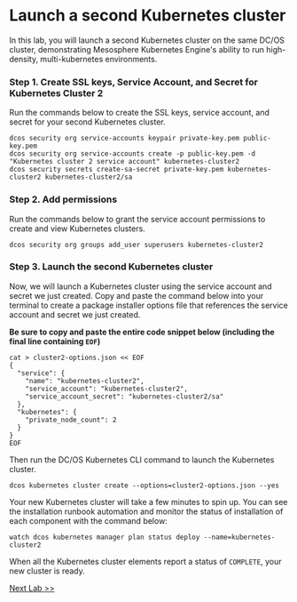 # Launch a second Kubernetes cluster

In this lab, you will launch a second Kubernetes cluster on the same DC/OS cluster, demonstrating Mesosphere Kubernetes Engine's ability to run high-density, multi-kubernetes environments.

### Step 1. Create SSL keys, Service Account, and Secret for Kubernetes Cluster 2

Run the commands below to create the SSL keys, service account, and secret for your second Kubernetes cluster.

```
dcos security org service-accounts keypair private-key.pem public-key.pem
dcos security org service-accounts create -p public-key.pem -d "Kubernetes cluster 2 service account" kubernetes-cluster2
dcos security secrets create-sa-secret private-key.pem kubernetes-cluster2 kubernetes-cluster2/sa
```

### Step 2. Add permissions

Run the commands below to grant the service account permissions to create and view Kubernetes clusters.

```
dcos security org groups add_user superusers kubernetes-cluster2
```

### Step 3. Launch the second Kubernetes cluster

Now, we will launch a Kubernetes cluster using the service account and secret we just created. Copy and paste the command below into your terminal to create a package installer options file that references the service account and secret we just created.

**Be sure to copy and paste the entire code snippet below (including the final line containing `EOF`)**

```
cat > cluster2-options.json << EOF
{
  "service": {
    "name": "kubernetes-cluster2",
    "service_account": "kubernetes-cluster2",
    "service_account_secret": "kubernetes-cluster2/sa"
  },
  "kubernetes": {
    "private_node_count": 2
  }
}
EOF
```

Then run the DC/OS Kubernetes CLI command to launch the Kubernetes cluster.

```
dcos kubernetes cluster create --options=cluster2-options.json --yes
```

Your new Kubernetes cluster will take a few minutes to spin up. You can see the installation runbook automation and monitor the status of installation of each component with the command below:

```
watch dcos kubernetes manager plan status deploy --name=kubernetes-cluster2
```

When all the Kubernetes cluster elements report a status of `COMPLETE`, your new cluster is ready.

[Next Lab >>](https://github.com/tbaums/dcos-mandt-labs/blob/master/labs/1%20-%20Kubernetes-labs/Lab_03_Scaling_Kubernetes_Clusters.md)